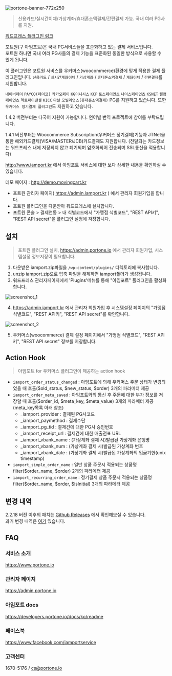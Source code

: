 ![portone-banner-772x250](https://github.com/iamport/wordpress-iamport-for-woocommerce/assets/99194042/ef03d728-d30c-4150-8e40-765b4e762c0b)

> 신용카드/실시간이체/가상계좌/휴대폰소액결제/간편결제 가능. 국내 여러 PG사를 지원.

[워드프레스 플러그인 링크](https://wordpress.org/plugins/iamport-for-woocommerce/) 

포트원(구 아임포트)은 국내 PG서비스들을 표준화하고 있는 결제 서비스입니다.<br>
포트원 하나면 국내 여러 PG사들의 결제 기능을 표준화된 동일한 방식으로 사용할 수 있게 됩니다.


이 플러그인은 포트원 서비스를 우커머스(woocommerce)환경에 맞게 적용한 결제 플러그인입니다.
`신용카드` / `실시간계좌이체` / `가상계좌` / `휴대폰소액결제` / `계좌이체` / `간편결제`를 지원합니다.

`네이버페이` `PAYCO(페이코)` `카카오페이` `KG이니시스` `KCP` `토스페이먼츠` `나이스페이먼츠` `KSNET` `웰컴페이먼츠` `헥토파이낸셜` `KICC` `다날` `모빌리언스(휴대폰소액결제)` PG를 지원하고 있습니다.
또한 `우커머스 정기결제 플러그인`도 지원하고 있습니다.

1.4.2 버전부터는 다국어 지원이 가능합니다. 언어별 번역 프로젝트에 참여를 부탁드립니다.

1.4.1 버전부터는 Woocommerce Subscription(우커머스 정기결제)기능과 JTNet을 통한 해외카드결제(VISA/MASTER/JCB)카드결제도 지원합니다. (전달되는 카드정보는 워드프레스 내에 저장되지 않고 폐기되며 암호화되어 전송되며 SSL통신을 적용합니다)

http://www.iamport.kr 에서 아임포트 서비스에 대한 보다 상세한 내용을 확인하실 수 있습니다.

데모 페이지 : http://demo.movingcart.kr <br>

* 포트원 관리자 페이지( https://admin.iamport.kr ) 에서 관리자 회원가입을 합니다.
* 포트원 플러그인을 다운받아 워드프레스에 설치합니다.
* 포트원 콘솔 > 결제연동 > 내 식별코드에서 "가맹점 식별코드", "REST API키", "REST API secret"을 플러그인 설정에 저장합니다.


## 설치
> 포트원 플러그인 설치, https://admin.portone.io 에서 관리자 회원가입, 시스템설정 정보저장이 필요합니다.

1. 다운받은 iamport.zip파일을 `/wp-content/plugins/` 디렉토리에 복사합니다.
2. unzip iamport.zip으로 압축 파일을 해제하면 iamport폴더가 생성됩니다.
3. 워드프레스 관리자페이지에서 'Plugins'메뉴를 통해 "아임포트" 플러그인을 활성화합니다.

![screenshot_1](https://github.com/iamport/wordpress-iamport-for-woocommerce/blob/main/assets/screenshot-1.png)

4. https://admin.iamport.kr 에서 관리자 회원가입 후 시스템설정 페이지의 "가맹점 식별코드", "REST API키", "REST API secret"를 확인합니다.
   
![screenshot_2](https://github.com/iamport/wordpress-iamport-for-woocommerce/blob/main/assets/screenshot-2.png)

5. 우커머스(woocommerce) 결제 설정 페이지에서 "가맹점 식별코드", "REST API키", "REST API secret" 정보를 저장합니다.


## Action Hook

> 아임포트 for 우커머스 플러그인이 제공하는 action hook
*   `iamport_order_status_changed` : 아임포트에 의해 우커머스 주문 상태가 변경되었을 때 호출($old\_status, $new\_status, $order) 3개의 파라메터 제공
*   `iamport_order_meta_saved` : 아임포트와의 통신 후 주문에 대한 부가 정보를 저장할 때 호출($order\_id, $meta\_key, $meta\_value) 3개의 파라메터 제공 (meta\_key목록 아래 참조)
    *   \_iamport\_provider : 결제된 PG사코드
    *   \_iamport\_paymethod : 결제수단
    *   \_iamport\_pg\_tid : 결제건에 대한 PG사 승인번호
    *   \_iamport\_receipt\_url : 결제건에 대한 매출전표 URL
    *   \_iamport\_vbank_name : (가상계좌 결제 시)발급된 가상계좌 은행명
    *   \_iamport\_vbank_num : (가상계좌 결제 시)발급된 가상계좌 번호
    *   \_iamport\_vbank_date : (가상계좌 결제 시)발급된 가상계좌의 입금기한(unix timestamp)
*   `iamport_simple_order_name` : 일반 상품 주문시 적용되는 상품명 filter($order\_name, $order) 2개의 파라메터 제공
*   `iamport_recurring_order_name` : 정기결제 상품 주문시 적용되는 상품명 filter($order\_name, $order, $isInitial) 3개의 파라메터 제공

## 변경 내역
2.2.18 버전 이후의 패치는 [Github Releases](https://github.com/iamport/wordpress-iamport-for-woocommerce/releases) 에서 확인해보실 수 있습니다.<br>
과거 변경 내역은 [여기](https://github.com/iamport/wordpress-iamport-for-woocommerce/blob/master/manuals/VERSION.md) 있습니다.

## FAQ
### 서비스 소개
https://www.portone.io
### 관리자 페이지
https://admin.portone.io
### 아임포트 docs
https://developers.portone.io/docs/ko/readme
### 페이스북
https://www.facebook.com/iamportservice
### 고객센터
1670-5176 / cs@portone.io
